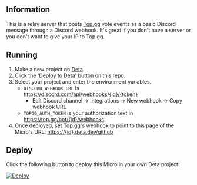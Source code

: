 ## Information

This is a relay server that posts [Top.gg](https://top.gg) vote events as a basic Discord message through a Discord webhook. 
It's great if you don't have a server or you don't want to give your IP to Top.gg.

## Running
1. Make a new project on [Deta](https://web.deta.sh/home).
2. Click the 'Deploy to Deta' button on this repo.
3. Select your project and enter the environment variables.
   - `DISCORD_WEBHOOK_URL` is https://discord.com/api/webhooks/{id}/{token}
      - Edit Discord channel -> Integrations -> New webhook -> Copy webhook URL
   - `TOPGG_AUTH_TOKEN` is your authorization text in https://top.gg/bot/{id}/webhooks
4. Once deployed, set Top.gg's webhook to point to this page of the Micro's URL: [https://{id}.deta.dev/github](https://deta.sh)

## Deploy
Click the following button to deploy this Micro in your own Deta project:

[![Deploy](https://button.deta.dev/1/svg)](https://go.deta.dev/deploy)
